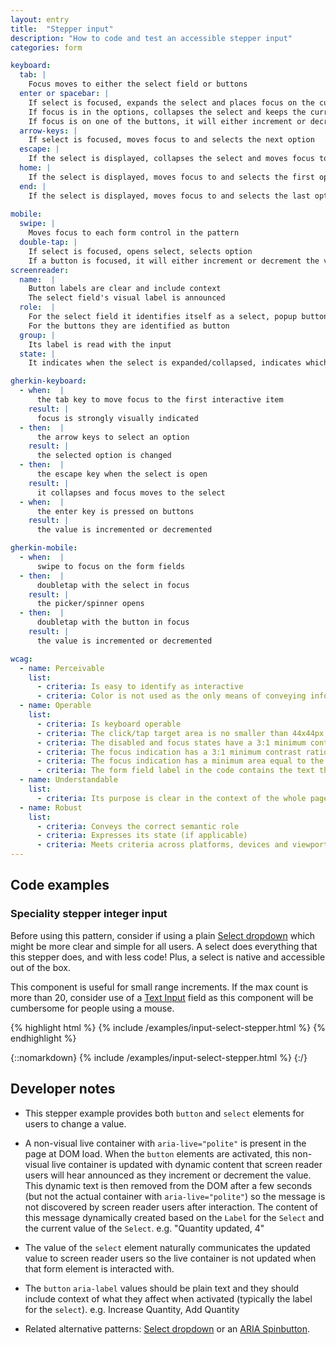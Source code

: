 ```yaml
---
layout: entry
title:  "Stepper input"
description: "How to code and test an accessible stepper input"
categories: form

keyboard:
  tab: |
    Focus moves to either the select field or buttons
  enter or spacebar: |
    If select is focused, expands the select and places focus on the currently selected option in the list 
    If focus is in the options, collapses the select and keeps the currently selected option.
    If focus is on one of the buttons, it will either increment or decrement the value
  arrow-keys: |
    If select is focused, moves focus to and selects the next option
  escape: |
    If the select is displayed, collapses the select and moves focus to the button
  home: |
    If the select is displayed, moves focus to and selects the first option
  end: |
    If the select is displayed, moves focus to and selects the last option
     
mobile:
  swipe: |
    Moves focus to each form control in the pattern
  double-tap: |
    If select is focused, opens select, selects option
    If a button is focused, it will either increment or decrement the value
screenreader:
  name:  |
    Button labels are clear and include context
    The select field's visual label is announced
  role:  |
    For the select field it identifies itself as a select, popup button, menu/submenu or listbox
    For the buttons they are identified as button
  group: |
    Its label is read with the input
  state: |
    It indicates when the select is expanded/collapsed, indicates which option is selected

gherkin-keyboard: 
  - when:  |
      the tab key to move focus to the first interactive item
    result: |
      focus is strongly visually indicated
  - then:  |
      the arrow keys to select an option
    result: |
      the selected option is changed
  - then:  |
      the escape key when the select is open 
    result: |
      it collapses and focus moves to the select
  - when:  |
      the enter key is pressed on buttons
    result: |
      the value is incremented or decremented    

gherkin-mobile:
  - when:  |
      swipe to focus on the form fields
  - then:  |
      doubletap with the select in focus
    result: |
      the picker/spinner opens
  - then:  |
      doubletap with the button in focus
    result: |
      the value is incremented or decremented

wcag:
  - name: Perceivable
    list:
      - criteria: Is easy to identify as interactive
      - criteria: Color is not used as the only means of conveying information
  - name: Operable
    list:
      - criteria: Is keyboard operable
      - criteria: The click/tap target area is no smaller than 44x44px
      - criteria: The disabled and focus states have a 3:1 minimum contrast ratio against default
      - criteria: The focus indication has a 3:1 minimum contrast ratio against adjacent elements
      - criteria: The focus indication has a minimum area equal to the width of the element and 2px in height
      - criteria: The form field label in the code contains the text that is visually presented
  - name: Understandable
    list:
      - criteria: Its purpose is clear in the context of the whole page
  - name: Robust
    list:
      - criteria: Conveys the correct semantic role 
      - criteria: Expresses its state (if applicable)
      - criteria: Meets criteria across platforms, devices and viewports
---
```


## Code examples

### Speciality stepper integer input
Before using this pattern, consider if using a plain [Select dropdown](https://www.magentaa11y.com/checklist-web/select/) which might be more clear and simple for all users. A select does everything that this stepper does, and with less code! Plus, a select is native and accessible out of the box.

This component is useful for small range increments. If the max count is more than 20, consider use of a [Text Input](http://127.0.0.1:4000/checklist-web/text-input/) field as this component will be cumbersome for people using a mouse.

{% highlight html %}
{% include /examples/input-select-stepper.html %}
{% endhighlight %}

{::nomarkdown}
<example>
{% include /examples/input-select-stepper.html %}
</example>
{:/}

## Developer notes

- This stepper example provides both `button` and `select` elements for users to change a value.

- A non-visual live container with `aria-live="polite"` is present in the page at DOM load. When the `button` elements are activated, this non-visual live container is updated with dynamic content that screen reader users will hear announced as they increment or decrement the value. This dynamic text is then removed from the DOM after a few seconds (but not the actual container with `aria-live="polite"`) so the message is not discovered by screen reader users after interaction. The content of this message dynamically created based on the <code>Label</code> for the <code>Select</code> and the current value of the <code>Select</code>. e.g. "Quantity updated, 4"

- The value of the `select` element naturally communicates the updated value to screen reader users so the live container is not updated when that form element is interacted with.

- The `button` `aria-label` values should be plain text and they should include context of what they affect when activated (typically the label for the `select`).  e.g. Increase Quantity, Add Quantity

- Related alternative patterns: [Select dropdown](https://www.magentaa11y.com/checklist-web/select/) or an [ARIA Spinbutton](https://www.w3.org/WAI/ARIA/apg/patterns/spinbutton/examples/datepicker-spinbuttons/).